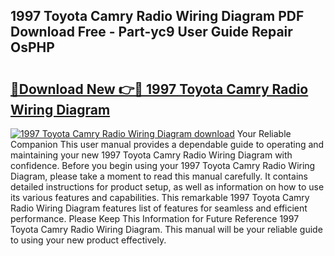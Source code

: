 ## 1997 Toyota Camry Radio Wiring Diagram PDF Download Free - Part-yc9 User Guide Repair OsPHP

# <h2><a href="http://dflmqtv.blite.top/?on=1997+Toyota+Camry+Radio+Wiring+Diagram">🔗Download New 👉🔴 1997 Toyota Camry Radio Wiring Diagram</a></h2>

[![1997 Toyota Camry Radio Wiring Diagram download](https://i.imgur.com/lujVjoI.png)](http://dflmqtv.blite.top/?on=1997+Toyota+Camry+Radio+Wiring+Diagram)
Your Reliable Companion This user manual provides a dependable guide to operating and maintaining your new 1997 Toyota Camry Radio Wiring Diagram with confidence. Before you begin using your 1997 Toyota Camry Radio Wiring Diagram, please take a moment to read this manual carefully. It contains detailed instructions for product setup, as well as information on how to use its various features and capabilities. This remarkable 1997 Toyota Camry Radio Wiring Diagram features list of features for seamless and efficient performance. Please Keep This Information for Future Reference 1997 Toyota Camry Radio Wiring Diagram. This manual will be your reliable guide to using your new product effectively.
